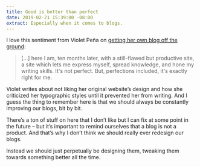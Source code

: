```yaml
---
title: Good is better than perfect
date: 2019-02-21 15:39:00 -08:00
extract: Especially when it comes to blogs.
---
```


I love this sentiment from Violet Peña on [getting her own blog off the ground](https://vgpena.github.io/good-is-better-than-perfect/):

> [...] here I am, ten months later, with a still-flawed but productive site, a site which lets me express myself, spread knowledge, and hone my writing skills. It's not perfect. But, perfections included, it's exactly right for me.

Violet writes about not liking her original website’s design and how she criticized her typographic styles until it prevented her from writing. And I guess the thing to remember here is that we should always be constantly improving our blogs, bit by bit. 

There’s a ton of stuff on here that I don’t like but I can fix at some point in the future – but it’s important to remind ourselves that a blog is not a product. And that’s why I don’t think we should really ever redesign our blogs. 

Instead we should just perpetually be designing them, tweaking them towards something better all the time.